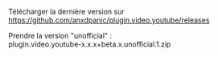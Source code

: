 
Télécharger la dernière version sur   
https://github.com/anxdpanic/plugin.video.youtube/releases  

Prendre la version "unofficial" :  
plugin.video.youtube-x.x.x+beta.x.unofficial.1.zip
